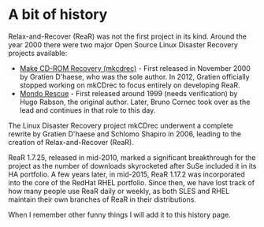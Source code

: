 # A bit of history

Relax-and-Recover (ReaR) was not the first project in its kind. Around the year 2000 there were two major Open Source Linux Disaster Recovery projects available:

- [Make CD-ROM Recovery (mkcdrec)](https://mkcdrec.sourceforge.net/) - First released in November 2000 by Gratien D'haese, who was the sole author. In 2012, Gratien officially stopped working on mkCDrec to focus entirely on developing ReaR.
- [Mondo Rescue](http://www.mondorescue.org/) - First released around 1999 (needs verification) by Hugo Rabson, the original author. Later, Bruno Cornec took over as the lead and continues in that role to this day.

The Linux Disaster Recovery project mkCDrec underwent a complete rewrite by Gratien D'haese and Schlomo Shapiro in 2006, leading to the creation of Relax-and-Recover (ReaR).

ReaR 1.7.25, released in mid-2010, marked a significant breakthrough for the project as the number of downloads skyrocketed after SuSe included it in its HA portfolio. A few years later, in mid-2015, ReaR 1.17.2 was incorporated into the core of the RedHat RHEL portfolio. Since then, we have lost track of how many people use ReaR daily or weekly, as both SLES and RHEL maintain their own branches of ReaR in their distributions.


When I remember other funny things I will add it to this history page.

